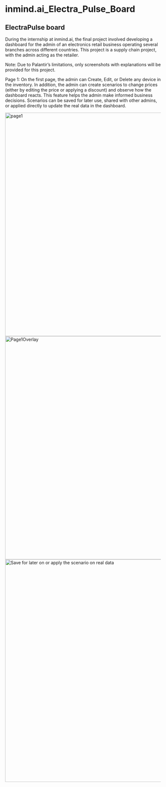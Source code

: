 # inmind.ai_Electra_Pulse_Board

## ElectraPulse board

During the internship at inmind.ai, the final project involved developing a dashboard for the admin of an electronics retail business operating several branches across different countries. This project is a supply chain project, with the admin acting as the retailer.

Note: Due to Palantir’s limitations, only screenshots with explanations will be provided for this project.

Page 1: On the first page, the admin can Create, Edit, or Delete any device in the inventory. In addition, the admin can create scenarios to change prices (either by editing the price or applying a discount) and observe how the dashboard reacts. This feature helps the admin make informed business decisions. Scenarios can be saved for later use, shared with other admins, or applied directly to update the real data in the dashboard.

<img width="1544" height="723" alt="page1" src="https://github.com/user-attachments/assets/907e75a9-a1c2-467a-b84c-aad4e8d7a44a" />

<img width="1551" height="722" alt="Page1Overlay" src="https://github.com/user-attachments/assets/c44a8c45-978c-451f-9366-6f0b751d20cb" />

<img width="1547" height="720" alt="Save for later on or apply the scenario on real data" src="https://github.com/user-attachments/assets/f90cabbc-6d6a-4fe6-9076-136deb87fe27" />
